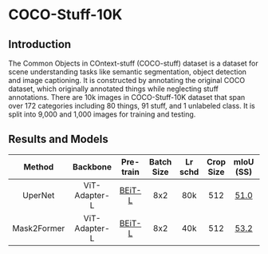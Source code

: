 # COCO-Stuff-10K

<!-- [ALGORITHM] -->

## Introduction

The Common Objects in COntext-stuff (COCO-stuff) dataset is a dataset for scene understanding tasks like semantic segmentation, object detection and image captioning. It is constructed by annotating the original COCO dataset, which originally annotated things while neglecting stuff annotations. There are 10k images in COCO-Stuff-10K dataset that span over 172 categories including 80 things, 91 stuff, and 1 unlabeled class. It is split into 9,000 and 1,000 images for training and testing.

## Results and Models

| Method      | Backbone      | Pre-train                                                                                                             | Batch Size | Lr schd | Crop Size | mIoU (SS)                                                                                  | mIoU (MS)                                                                                  | #Param | Config                                                                | Download                                                                                                                                                                                                                     |
|:-----------:|:-------------:|:---------------------------------------------------------------------------------------------------------------------:|:----------:|:-------:|:---------:|:------------------------------------------------------------------------------------------:|:------------------------------------------------------------------------------------------:|:------:|:---------------------------------------------------------------------:|:----------------------------------------------------------------------------------------------------------------------------------------------------------------------------------------------------------------------------:|
| UperNet     | ViT-Adapter-L | [BEiT-L](https://conversationhub.blob.core.windows.net/beit-share-public/beit/beit_large_patch16_224_pt22k_ft22k.pth) | 8x2        | 80k     | 512       | [51.0](https://drive.google.com/file/d/1xZodiAvOLGaLtMGx_btYVZIMC2VKrDhI/view?usp=sharing) | [51.4](https://drive.google.com/file/d/1bmFG9GA4bRqOEJfqXcO7nWYPwG3wSk2J/view?usp=sharing) | 451M   | [config](./upernet_beit_adapter_large_512_80k_cocostuff10k_ss.py)     | [model](https://github.com/czczup/ViT-Adapter/releases/download/v0.2.4/upernet_beit_adapter_large_512_80k_cocostuff10k.pth.tar) \| [log](https://github.com/czczup/ViT-Adapter/releases/download/v0.2.4/20220505_091358.log) |
| Mask2Former | ViT-Adapter-L | [BEiT-L](https://conversationhub.blob.core.windows.net/beit-share-public/beit/beit_large_patch16_224_pt22k_ft22k.pth) | 8x2        | 40k     | 512       | [53.2](https://drive.google.com/file/d/1Buewc1n7GBAcBDXeia-QarujrDZqc_Sx/view?usp=sharing) | [54.2](https://drive.google.com/file/d/1kQgJUHDeQoO3pPY6QoXRKwyF7heT7wCJ/view?usp=sharing) | 568M   | [config](./mask2former_beit_adapter_large_512_40k_cocostuff10k_ss.py) | [model]() \| [log]()                                                                                                                                                                                                         |
